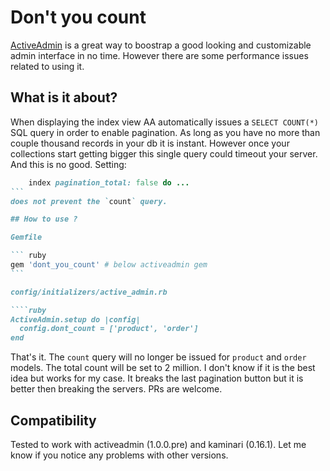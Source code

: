 # Don't you count

[ActiveAdmin](https://github.com/activeadmin/activeadmin) is a great way to boostrap a good looking and customizable admin interface in no time. However there are some performance issues related to using it.

## What is it about?

When displaying the index view AA automatically issues a `SELECT COUNT(*)` SQL query in order to enable pagination. As long as you have no more than couple thousand records in your db it is instant. However once your collections start getting bigger this single query could timeout your server. And this is no good. Setting:
````ruby
    index pagination_total: false do ...
```
does not prevent the `count` query.

## How to use ?

Gemfile

``` ruby
gem 'dont_you_count' # below activeadmin gem
```

config/initializers/active_admin.rb

````ruby
ActiveAdmin.setup do |config|
  config.dont_count = ['product', 'order']
end
````

That's it. The `count` query will no longer be issued for `product` and `order` models. The total count will be set to 2 million. I don't know if it is the best idea but works for my case. It breaks the last pagination button but it is better then breaking the servers. PRs are welcome.

## Compatibility

Tested to work with activeadmin (1.0.0.pre) and kaminari (0.16.1). Let me know if you notice any problems with other versions.
